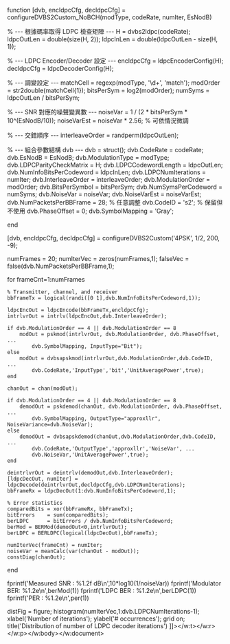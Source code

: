 function [dvb, encldpcCfg, decldpcCfg] = configureDVBS2Custom_NoBCH(modType, codeRate, numIter, EsNodB)

% --- 根據碼率取得 LDPC 檢查矩陣 ---
H = dvbs2ldpc(codeRate);
ldpcOutLen = double(size(H, 2));
ldpcInLen  = double(ldpcOutLen - size(H, 1));

% --- LDPC Encoder/Decoder 設定 ---
encldpcCfg = ldpcEncoderConfig(H);
decldpcCfg = ldpcDecoderConfig(H);

% --- 調變設定 ---
matchCell = regexp(modType, '\d+', 'match');
modOrder = str2double(matchCell{1});
bitsPerSym = log2(modOrder);
numSyms = ldpcOutLen / bitsPerSym;

% --- SNR 對應的噪聲變異數 ---
noiseVar    = 1 / (2 * bitsPerSym * 10^(EsNodB/10));
noiseVarEst = noiseVar * 2.56; % 可依情況微調

% --- 交錯順序 ---
interleaveOrder = randperm(ldpcOutLen);

% --- 組合參數結構 dvb ---
dvb = struct();
dvb.CodeRate              = codeRate;
dvb.EsNodB                = EsNodB;
dvb.ModulationType        = modType;
dvb.LDPCParityCheckMatrix = H;
dvb.LDPCCodewordLength    = ldpcOutLen;
dvb.NumInfoBitsPerCodeword = ldpcInLen;
dvb.LDPCNumIterations     = numIter;
dvb.InterleaveOrder       = interleaveOrder;
dvb.ModulationOrder       = modOrder;
dvb.BitsPerSymbol         = bitsPerSym;
dvb.NumSymsPerCodeword    = numSyms;
dvb.NoiseVar              = noiseVar;
dvb.NoiseVarEst           = noiseVarEst;
dvb.NumPacketsPerBBFrame  = 28;  % 任意調整
dvb.CodeID                = 's2';  % 保留但不使用
dvb.PhaseOffset           = 0;
dvb.SymbolMapping         = 'Gray';

end


[dvb, encldpcCfg, decldpcCfg] = configureDVBS2Custom('4PSK', 1/2, 200, -9);

numFrames = 20;
numIterVec = zeros(numFrames,1);
falseVec   = false(dvb.NumPacketsPerBBFrame,1);

for frameCnt=1:numFrames

    % Transmitter, channel, and receiver
    bbFrameTx = logical(randi([0 1],dvb.NumInfoBitsPerCodeword,1));

    ldpcEncOut = ldpcEncode(bbFrameTx,encldpcCfg);
    intrlvrOut = intrlv(ldpcEncOut,dvb.InterleaveOrder);

    if dvb.ModulationOrder == 4 || dvb.ModulationOrder == 8
        modOut = pskmod(intrlvrOut, dvb.ModulationOrder, dvb.PhaseOffset, ...
            dvb.SymbolMapping, InputType="Bit");
    else
        modOut = dvbsapskmod(intrlvrOut,dvb.ModulationOrder,dvb.CodeID, ...
            dvb.CodeRate,'InputType','bit','UnitAveragePower',true);
    end

    chanOut = chan(modOut);

    if dvb.ModulationOrder == 4 || dvb.ModulationOrder == 8
        demodOut = pskdemod(chanOut, dvb.ModulationOrder, dvb.PhaseOffset, ...
            dvb.SymbolMapping, OutputType="approxllr", NoiseVariance=dvb.NoiseVar);
    else
        demodOut = dvbsapskdemod(chanOut,dvb.ModulationOrder,dvb.CodeID, ...
            dvb.CodeRate,'OutputType','approxllr','NoiseVar', ...
            dvb.NoiseVar,'UnitAveragePower',true);
    end

    deintrlvrOut = deintrlv(demodOut,dvb.InterleaveOrder);
    [ldpcDecOut, numIter] = ldpcDecode(deintrlvrOut,decldpcCfg,dvb.LDPCNumIterations);
    bbFrameRx = ldpcDecOut(1:dvb.NumInfoBitsPerCodeword,1);

    % Error statistics
    comparedBits = xor(bbFrameRx, bbFrameTx);
    bitErrors    = sum(comparedBits);
    berLDPC      = bitErrors / dvb.NumInfoBitsPerCodeword;
    berMod = BERMod(demodOut<0,intrlvrOut);
    berLDPC = BERLDPC(logical(ldpcDecOut),bbFrameTx);

    numIterVec(frameCnt) = numIter;
    noiseVar = meanCalc(var(chanOut - modOut));
    constDiag(chanOut);
end

fprintf('Measured SNR : %1.2f dB\n',10*log10(1/noiseVar))
fprintf('Modulator BER: %1.2e\n',berMod(1))
fprintf('LDPC BER     : %1.2e\n',berLDPC(1))
fprintf('PER          : %1.2e\n',per(1))

distFig = figure;
histogram(numIterVec,1:dvb.LDPCNumIterations-1);
xlabel('Number of iterations'); ylabel('# occurrences'); grid on;
title('Distribution of number of LDPC decoder iterations')
]]></w:t></w:r></w:p></w:body></w:document>
